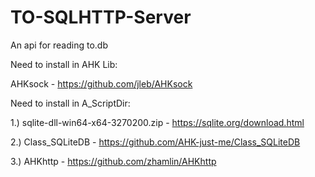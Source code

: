 # TO-SQLHTTP-Server
An api for reading to.db


Need to install in AHK Lib:
  
  AHKsock - https://github.com/jleb/AHKsock


Need to install in A_ScriptDir:
 
 1.) sqlite-dll-win64-x64-3270200.zip - https://sqlite.org/download.html
 
 2.) Class_SQLiteDB - https://github.com/AHK-just-me/Class_SQLiteDB
 
 3.) AHKhttp - https://github.com/zhamlin/AHKhttp

